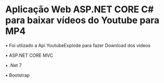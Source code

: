 # Aplicação Web ASP.NET CORE C# para baixar vídeos do Youtube para MP4

• Foi utlizado a Api YoutubeExplode para fazer Download dos vídeos

• ASP.NET CORE MVC

• .Net 7

• Bootstrap
